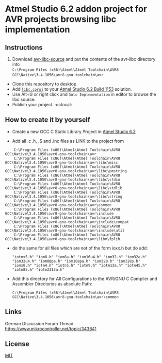 # Atmel Studio 6.2 addon project for AVR projects browsing libc implementation

## Instructions

1. Download [avr-libc-source](http://distribute.atmel.no/tools/opensource/Atmel-AVR-GNU-Toolchain/3.4.4/avr-libc-1.8.0.tar.bz2)
  and put the contents of the avr-libc directory into  
  `C:\Program Files (x86)\Atmel\Atmel Toolchain\AVR8 GCC\Native\3.4.1056\avr8-gnu-toolchain\avr`.
* Clone this repository to desktop.
* Add [`libc.cproj`](./libc.cproj) to your
  [Atmel Studio 6.2 Build 1153](https://www.mikrocontroller.net/articles/Atmel_Studio) solution.
* Use Alt+G or right click and  `Goto Implementation` in editor to browse the libc source.
* Publish your project. :octocat:

## How to create it by yourself

* Create a new GCC C Static Library Project in [Atmel Studio 6.2](https://www.mikrocontroller.net/articles/Atmel_Studio)

* Add all .c .h, .S and .inc files as LINK to the project from
```
    C:\Program Files (x86)\Atmel\Atmel Toolchain\AVR8 GCC\Native\3.4.1056\avr8-gnu-toolchain\avr
    C:\Program Files (x86)\Atmel\Atmel Toolchain\AVR8 GCC\Native\3.4.1056\avr8-gnu-toolchain\avr\libc\misc
    C:\Program Files (x86)\Atmel\Atmel Toolchain\AVR8 GCC\Native\3.4.1056\avr8-gnu-toolchain\avr\libc\pmstring
    C:\Program Files (x86)\Atmel\Atmel Toolchain\AVR8 GCC\Native\3.4.1056\avr8-gnu-toolchain\avr\libc\stdio
    C:\Program Files (x86)\Atmel\Atmel Toolchain\AVR8 GCC\Native\3.4.1056\avr8-gnu-toolchain\avr\libc\stdlib
    C:\Program Files (x86)\Atmel\Atmel Toolchain\AVR8 GCC\Native\3.4.1056\avr8-gnu-toolchain\avr\libc\string
    C:\Program Files (x86)\Atmel\Atmel Toolchain\AVR8 GCC\Native\3.4.1056\avr8-gnu-toolchain\avr\common
    C:\Program Files (x86)\Atmel\Atmel Toolchain\AVR8 GCC\Native\3.4.1056\avr8-gnu-toolchain\avr\include
    C:\Program Files (x86)\Atmel\Atmel Toolchain\AVR8 GCC\Native\3.4.1056\avr8-gnu-toolchain\avr\include\compat
    C:\Program Files (x86)\Atmel\Atmel Toolchain\AVR8 GCC\Native\3.4.1056\avr8-gnu-toolchain\avr\include\util
    C:\Program Files (x86)\Atmel\Atmel Toolchain\AVR8 GCC\Native\3.4.1056\avr8-gnu-toolchain\avr\libm\fplib
```
* do the same for all files which are not of the form ioxx.h but do add:

  `"iotnx5.h" "iom8.h" "iom8a.h" "iom16u4.h" "iom32.h" "iom32a.h" "iom32u4.h" "iom88pa.h" "iom168pa.h" "iom328.h" "iom328p.h" "iomx8.h" "iotn4.h" "iotn5.h" "iotn9.h" "iotn13a.h" "iotn45.h" "iotn85.h" "iotn2313a.h"`

* Add this directory for All Configurations to the AVR/GNU C Compiler and Assembler Directories as absolute Path:

    `C:\Program Files (x86)\Atmel\Atmel Toolchain\AVR8 GCC\Native\3.4.1056\avr8-gnu-toolchain\avr\common`

## Links

German Discussion Forum Thread:
https://www.mikrocontroller.net/topic/343841

## License

[MIT](./LICENSE)
